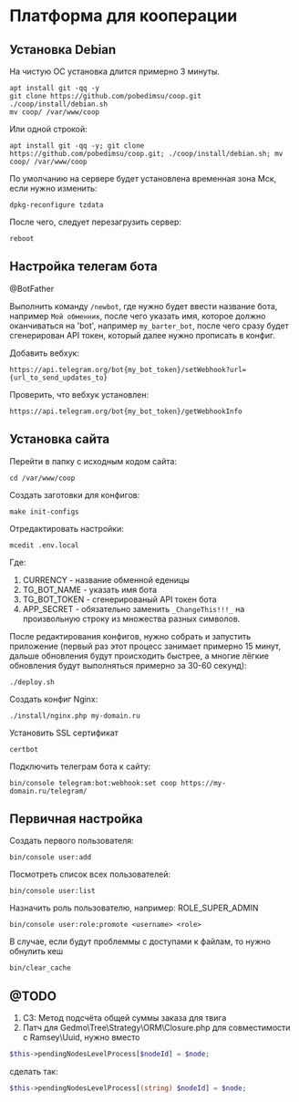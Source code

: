 Платформа для кооперации
========================

Установка Debian
----------------

На чистую ОС установка длится примерно 3 минуты.
```
apt install git -qq -y
git clone https://github.com/pobedimsu/coop.git
./coop/install/debian.sh
mv coop/ /var/www/coop
```

Или одной строкой:
```
apt install git -qq -y; git clone https://github.com/pobedimsu/coop.git; ./coop/install/debian.sh; mv coop/ /var/www/coop
```

По умолчанию на сервере будет установлена временная зона Мск, если нужно изменить:
```
dpkg-reconfigure tzdata
```

После чего, следует перезагрузить сервер:
```
reboot
```

Настройка телегам бота
----------------------

@BotFather

Выполнить команду ```/newbot```, где нужно будет ввести название бота, например ```Мой обменник```, после чего указать имя, которое должно оканчиваться на 'bot', например ```my_barter_bot```, после чего сразу будет сгенерирован API токен, который далее нужно  прописать в конфиг.

Добавить вебхук:
```
https://api.telegram.org/bot{my_bot_token}/setWebhook?url={url_to_send_updates_to}
```

Проверить, что вебхук установлен:
```
https://api.telegram.org/bot{my_bot_token}/getWebhookInfo
```

Установка сайта
---------------

Перейти в папку с исходным кодом сайта:
```
cd /var/www/coop
```

Создать заготовки для конфигов:
```
make init-configs
```

Отредактировать настройки: 
```
mcedit .env.local
```

Где:
1. CURRENCY - название обменной еденицы
2. TG_BOT_NAME - указать имя бота
3. TG_BOT_TOKEN - сгенерированый API токен бота
4. APP_SECRET - обязательно заменить `_ChangeThis!!!_` на произвольную строку из множества разных символов.  


После редактирования конфигов, нужно собрать и запустить приложение (первый раз этот процесс занимает примерно 15 минут, дальше обновления будут происходить быстрее, а многие лёгкие обновления будут выполняться примерно за 30-60 секунд):
```
./deploy.sh
```

Создать конфиг Nginx:
```
./install/nginx.php my-domain.ru
```

Установить SSL сертификат
```
certbot
```

Подключить телеграм бота к сайту:
```
bin/console telegram:bot:webhook:set coop https://my-domain.ru/telegram/
```

Первичная настройка 
-------------------

Создать первого пользователя:
```    
bin/console user:add
```

Посмотреть список всех пользователей:
```
bin/console user:list
```

Назначить роль пользователю, например: ROLE_SUPER_ADMIN
```
bin/console user:role:promote <username> <role>
```

В случае, если будут проблеммы с доступами к файлам, то нужно обнулить кеш
```    
bin/clear_cache
```

@TODO
-----

1. СЗ: Метод подсчёта общей суммы заказа для твига
2. Патч для Gedmo\Tree\Strategy\ORM\Closure.php для совместимости c Ramsey\Uuid, нужно вместо

```php
$this->pendingNodesLevelProcess[$nodeId] = $node;
```
сделать так:
```php
$this->pendingNodesLevelProcess[(string) $nodeId] = $node;
```
